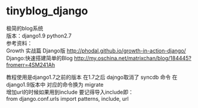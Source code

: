 # tinyblog_django
极简的blog系统<br>
版本：django1.9 python2.7 <br>
参考资料： <br>
Growth 实战篇 Django版 http://phodal.github.io/growth-in-action-django/ <br>
Django:快速搭建简单的Blog http://my.oschina.net/matrixchan/blog/184445?fromerr=4SM241Ah <br>


教程使用是django1.7之前的版本 在1.7之后 dajngo取消了 syncdb 命令
在django1.9版本中 对应的命令换为 migrate <br>
增加url的时候如果用到include 要记得导入include即：<br>
from django.conf.urls import patterns, include, url

